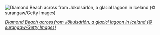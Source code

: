 
![Diamond Beach across from Jökulsárlón, a glacial lagoon in Iceland (© surangaw/Getty Images)](https://cn.bing.com//th?id=OHR.DiamondBeach_EN-US4305506637_1920x1080.jpg&rf=LaDigue_1920x1080.jpg&pid=hp)

*[Diamond Beach across from Jökulsárlón, a glacial lagoon in Iceland (© surangaw/Getty Images)](https://www.bing.com/search?q=j%C3%B6kuls%C3%A1rl%C3%B3n&form=hpcapt&filters=HpDate%3a%2220210104_0800%22)*
